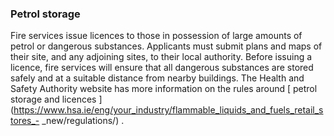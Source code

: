 ###  Petrol storage

Fire services issue licences to those in possession of large amounts of petrol
or dangerous substances. Applicants must submit plans and maps of their site,
and any adjoining sites, to their local authority. Before issuing a licence,
fire services will ensure that all dangerous substances are stored safely and
at a suitable distance from nearby buildings. The Health and Safety Authority
website has more information on the rules around [ petrol storage and licences
](https://www.hsa.ie/eng/your_industry/flammable_liquids_and_fuels_retail_stores_-
_new/regulations/) .
